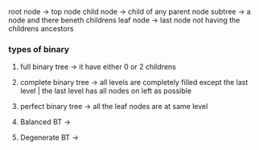 
root node -> top node 
child node -> child of any parent node 
subtree -> a node and there beneth childrens
leaf node -> last node not having the childrens
ancestors 


### types of binary 

1. full binary tree -> it have either 0 or 2 childrens 


2. complete binary tree -> all levels are completely filled except the last level | the last level has all nodes on left as possible


3. perfect binary tree -> all the leaf nodes are at same level 


4. Balanced BT -> 

5. Degenerate BT -> 
